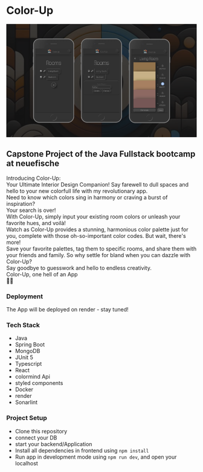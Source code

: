 # Color-Up

![App screens](./frontend/src/assets/img-for-readme.png)

## Capstone Project of the Java Fullstack bootcamp at neuefische


Introducing Color-Up: <br>
Your Ultimate Interior Design Companion! Say farewell to dull spaces and hello to your new colorfull life with my revolutionary app. <br>
Need to know which colors sing in harmony or craving a burst of inspiration? <br>
Your search is over! <br>
With Color-Up, simply input your existing room colors or unleash your favorite hues, and voilà! <br>
Watch as Color-Up provides a stunning, harmonious color palette just for you, complete with those oh-so-important color codes. But wait, there's more! <br>
Save your favorite palettes, tag them to specific rooms, and share them with your friends and family. So why settle for bland when you can dazzle with Color-Up? <br>
Say goodbye to guesswork and hello to endless creativity. <br>
Color-Up, one hell of an App<br>
🎨✨

### Deployment

The App will be deployed on render - stay tuned!

### Tech Stack

- Java
- Spring Boot
- MongoDB
- JUnit 5
- Typescript
- React
- colormind Api
- styled components
- Docker
- render
- Sonarlint
  
### Project Setup

- Clone this repository
- connect your DB
- start your backend/Application
- Install all dependencies in frontend using `npm install`
- Run app in development mode using `npm run dev`, and open your localhost
